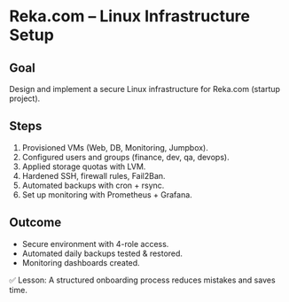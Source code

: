 # Reka.com – Linux Infrastructure Setup

## Goal
Design and implement a secure Linux infrastructure for Reka.com (startup project).

## Steps
1. Provisioned VMs (Web, DB, Monitoring, Jumpbox).
2. Configured users and groups (finance, dev, qa, devops).
3. Applied storage quotas with LVM.
4. Hardened SSH, firewall rules, Fail2Ban.
5. Automated backups with cron + rsync.
6. Set up monitoring with Prometheus + Grafana.

## Outcome
- Secure environment with 4-role access.
- Automated daily backups tested & restored.
- Monitoring dashboards created.

✅ Lesson: A structured onboarding process reduces mistakes and saves time.
